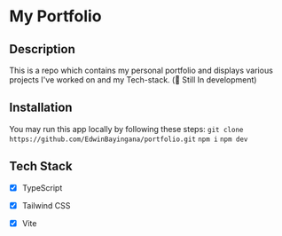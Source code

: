 # My Portfolio

## Description
This is a repo which contains my personal portfolio and displays various projects I've worked on and my Tech-stack.
(🚨 Still In development)

## Installation
You may run this app locally by following these steps:
`git clone https://github.com/EdwinBayingana/portfolio.git`
`npm i`
`npm dev`

## Tech Stack
- [x] TypeScript
- [x] Tailwind CSS
- [x] Vite

